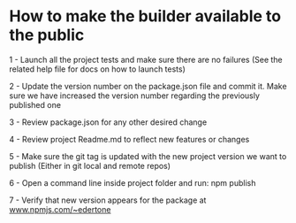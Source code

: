 # How to make the builder available to the public

1 - Launch all the project tests and make sure there are no failures
	(See the related help file for docs on how to launch tests)

2 - Update the version number on the package.json file and commit it.
	Make sure we have increased the version number regarding the previously published one

3 - Review package.json for any other desired change

4 - Review project Readme.md to reflect new features or changes

5 - Make sure the git tag is updated with the new project version we want to publish
	(Either in git local and remote repos)

6 - Open a command line inside project folder and run:
	npm publish

7 - Verify that new version appears for the package at www.npmjs.com/~edertone
